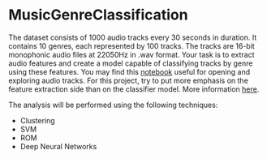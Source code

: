 # MusicGenreClassification


The dataset consists of 1000 audio tracks every 30 seconds in duration. It contains 10 genres, each represented by 100 tracks. The tracks are 16-bit monophonic audio files at 22050Hz in .wav format. Your task is to extract audio features and create a model capable of classifying tracks by genre using these features. You may find this [notebook](https://colab.research.google.com/github/emmanueliarussi/DataScienceCapstone/blob/master/3_MidtermProjects/ProjectGTZ/additional/Test_Audio.ipynb.ipynb) useful for opening and exploring audio tracks. For this project, try to put more emphasis on the feature extraction side than on the classifier model. More information [here](https://www.kaggle.com/carlthome/gtzan-genre-collection).

The analysis will be performed using the following techniques:
* Clustering
* SVM
* ROM
* Deep Neural Networks
